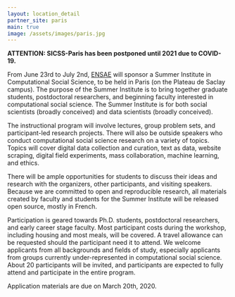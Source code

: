 ```yaml
---
layout: location_detail
partner_site: paris
main: true
image: /assets/images/paris.jpg
---
```


**ATTENTION: SICSS-Paris has been postponed until 2021 due to COVID-19.**

From June 23rd to July 2nd, [ENSAE](https://www.ensae.fr/en/) will sponsor a Summer Institute in Computational Social Science, to be held in Paris (on the Plateau de Saclay campus). The purpose of the Summer Institute is to bring together graduate students, postdoctoral researchers, and beginning faculty interested in computational social science. The Summer Institute is for both social scientists (broadly conceived) and data scientists (broadly conceived). 

The instructional program will involve lectures, group problem sets, and participant-led research projects. There will also be outside speakers who conduct computational social science research on a variety of topics. Topics will cover digital data collection and curation, text as data, website scraping, digital field experiments, mass collaboration, machine learning, and ethics. 

There will be ample opportunities for students to discuss their ideas and research with the organizers, other participants, and visiting speakers. Because we are committed to open and reproducible research, all materials created by faculty and students for the Summer Institute will be released open source, mostly in French.

Participation is geared towards Ph.D. students, postdoctoral researchers, and early career stage faculty. Most participant costs during the workshop, including housing and most meals, will be covered. A travel allowance can be requested should the participant need it to attend. We welcome applicants from all backgrounds and fields of study, especially applicants from groups currently under-represented in computational social science. About 20 participants will be invited, and participants are expected to fully attend and participate in the entire program.

Application materials are due on March 20th, 2020.

